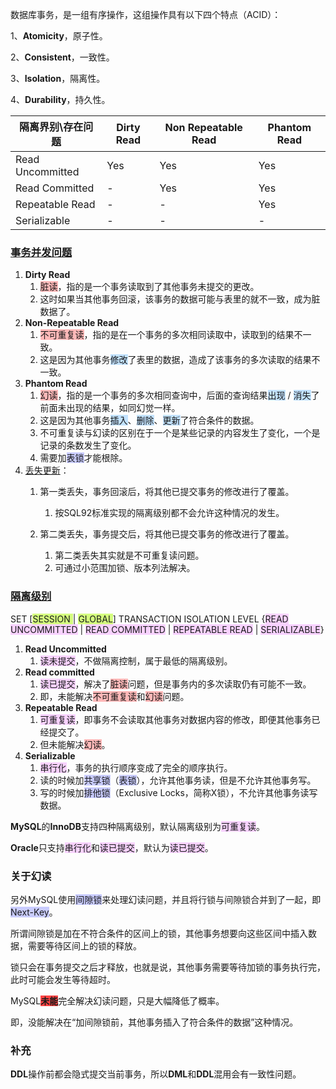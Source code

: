 数据库事务，是一组有序操作，这组操作具有以下四个特点（ACID）：

1、**Atomicity**，原子性。

2、**Consistent**，一致性。

3、**Isolation**，隔离性。

4、**Durability**，持久性。

| 隔离界别\存在问题 | Dirty Read | Non Repeatable Read | Phantom Read |
| ----------------- | ---------- | ------------------- | ------------ |
| Read Uncommitted  | Yes        | Yes                 | Yes          |
| Read Committed    | -          | Yes                 | Yes          |
| Repeatable Read   | -          | -                   | Yes          |
| Serializable      | -          | -                   | -            |



### [事务并发问题](http://c.biancheng.net/view/4220.html)

1. **Dirty Read**
   1. <span style=background:#ffb8b8>脏读</span>，指的是一个事务读取到了其他事务未提交的更改。
   2. 这时如果当其他事务回滚，该事务的数据可能与表里的就不一致，成为脏数据了。
2. **Non-Repeatable Read**
   1. <span style=background:#ffb8b8>不可重复读</span>，指的是在一个事务的多次相同读取中，读取到的结果不一致。
   2. 这是因为其他事务<span style=background:#c2e2ff>修改</span>了表里的数据，造成了该事务的多次读取的结果不一致。
3. **Phantom Read**
   1. <span style=background:#ffb8b8>幻读</span>，指的是一个事务的多次相同查询中，后面的查询结果<span style=background:#c2e2ff>出现</span> / <span style=background:#c2e2ff>消失</span>了前面未出现的结果，如同幻觉一样。
   2. 这是因为其他事务<span style=background:#c2e2ff>插入</span>、<span style=background:#c2e2ff>删除</span>、<span style=background:#c2e2ff>更新</span>了符合条件的数据。
   3. 不可重复读与幻读的区别在于一个是某些记录的内容发生了变化，一个是记录的条数发生了变化。
   4. 需要加<span style=background:#c9ccff>表锁</span>才能根除。
4. [丢失更新](https://cloud.tencent.com/developer/article/1433036)：
   1. 第一类丢失，事务回滚后，将其他已提交事务的修改进行了覆盖。
      1. 按SQL92标准实现的隔离级别都不会允许这种情况的发生。

   2. 第二类丢失，事务提交后，将其他已提交事务的修改进行了覆盖。

      1. 第二类丢失其实就是不可重复读问题。
      2. 可通过小范围加锁、版本列法解决。



### [隔离级别](https://zhuanlan.zhihu.com/p/117476959)

SET [<span style=background:#d4fe7f>SESSION </span>| <span style=background:#d4fe7f>GLOBAL</span>] TRANSACTION ISOLATION LEVEL {<span style=background:#f8d2ff>READ UNCOMMITTED</span> | <span style=background:#f8d2ff>READ COMMITTED</span> | <span style=background:#f8d2ff>REPEATABLE READ</span> | <span style=background:#f8d2ff>SERIALIZABLE</span>}

1. **Read Uncommitted**
   1. <span style=background:#f8d2ff>读未提交</span>，不做隔离控制，属于最低的隔离级别。
2. **Read committed**
   1. <span style=background:#f8d2ff>读已提交</span>，解决了<span style=background:#ffb8b8>脏读</span>问题，但是事务内的多次读取仍有可能不一致。
   2. 即，未能解决<span style=background:#ffb8b8>不可重复读</span>和<span style=background:#ffb8b8>幻读</span>问题。
3. **Repeatable Read**
   1. <span style=background:#f8d2ff>可重复读</span>，即事务不会读取其他事务对数据内容的修改，即便其他事务已经提交了。
   2. 但未能解决<span style=background:#ffb8b8>幻读</span>。
4. **Serializable**
   1. <span style=background:#f8d2ff>串行化</span>，事务的执行顺序变成了完全的顺序执行。
   2. 读的时候加<span style=background:#c9ccff>共享锁</span>（<span style=background:#c9ccff>表锁</span>），允许其他事务读，但是不允许其他事务写。
   3. 写的时候加<span style=background:#c9ccff>排他锁</span>（Exclusive Locks，简称X锁），不允许其他事务读写数据。

**MySQL**的**InnoDB**支持四种隔离级别，默认隔离级别为<span style=background:#f8d2ff>可重复读</span>。

**Oracle**只支持<span style=background:#f8d2ff>串行化</span>和<span style=background:#f8d2ff>读已提交</span>，默认为<span style=background:#f8d2ff>读已提交</span>。



### 关于幻读

另外MySQL使用<span style=background:#c9ccff>间隙锁</span>来处理幻读问题，并且将行锁与间隙锁合并到了一起，即<span style=background:#c9ccff>Next-Key</span>。

所谓间隙锁是加在不符合条件的区间上的锁，其他事务想要向这些区间中插入数据，需要等待区间上的锁的释放。

锁只会在事务提交之后才释放，也就是说，其他事务需要等待加锁的事务执行完，此时可能会发生等待超时。

MySQL<span style=background:#ff4343>**未能**</span>完全解决幻读问题，只是大幅降低了概率。

即，没能解决在“加间隙锁前，其他事务插入了符合条件的数据”这种情况。



### 补充

**DDL**操作前都会隐式提交当前事务，所以**DML**和**DDL**混用会有一致性问题。
